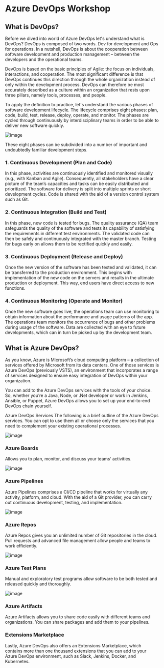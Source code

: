 # Azure DevOps Workshop

## What is DevOps?

Before we dived into world of Azure DevOps let's understand what is DevOps? DevOps is composed of two words. Dev for development and Ops for operations. In a nutshell, DevOps is about the cooperation between software development and production management – between the developers and the operational teams. 

DevOps is based on the basic principles of Agile: the focus on individuals, interactions, and cooperation. The most significant difference is that DevOps continues this direction through the whole organization instead of only within the development process. DevOps can therefore be most accurately described as a culture within an organization that rests upon three pillars, namely tools, processes, and people.

To apply the definition to practice, let's understand the various phases of software development lifecycle. The lifecycle comprises eight phases: plan, code, build, test, release, deploy, operate, and monitor. The phases are cycled through continuously by interdisciplinary teams in order to be able to deliver new software quickly. 

![image](https://user-images.githubusercontent.com/19226157/147508712-04333452-22b0-4e99-9783-220b533761fc.png)

These eight phases can be subdivided into a number of important and undoubtedly familiar development steps. 

### 1. Continuous Development (Plan and Code)
In this phase, activities are continuously identified and monitored visually (e.g., with Kanban and Agile). Consequently, all stakeholders have a clear picture of the team’s capacities and tasks can be easily distributed and prioritized. The software for delivery is split into multiple sprints or short development cycles. Code is shared with the aid of a version control system such as Git. 
 

### 2. Continuous Integration (Build and Test)
In this phase, new code is tested for bugs. The quality assurance (QA) team safeguards the quality of the software and tests its capability of satisfying the requirements in different test environments. The validated code can then be safely and continuously integrated with the master branch. Testing for bugs early on allows them to be rectified quickly and easily. 


### 3. Continuous Deployment (Release and Deploy)
Once the new version of the software has been tested and validated, it can be transferred to the production environment. This begins with implementation of the new code on the servers and results in the ultimate production or deployment. This way, end users have direct access to new functions.

 

### 4. Continuous Monitoring (Operate and Monitor)
Once the new software goes live, the operations team can use monitoring to obtain information about the performance and usage patterns of the app. The operations team monitors the occurrence of bugs and other problems during usage of the software. Data are collected with an eye to future developments, which can in turn be picked up by the development team. 

## What is Azure DevOps?

As you know, Azure is Microsoft’s cloud computing platform – a collection of services offered by Microsoft from its data centers. One of those services is Azure DevOps (previously VSTS), an environment that incorporates a range of services designed to ensure easy integration of DevOps within your organization. 


You can add to the Azure DevOps services with the tools of your choice. So, whether you’re a Java, Node, or .Net developer or work in Jenkins, Ansible, or Puppet, Azure DevOps allows you to set up your end-to-end DevOps chain yourself. 


Azure DevOps Services
The following is a brief outline of the Azure DevOps services. You can opt to use them all or choose only the services that you need to complement your existing operational processes.


![image](https://user-images.githubusercontent.com/19226157/147509765-d989dde6-d46e-4f29-b814-37c5e3ef2127.png)

### Azure Boards
Allows you to plan, monitor, and discuss your teams’ activities.


![image](https://user-images.githubusercontent.com/19226157/147509843-b4b82181-59e9-4d9a-80d6-d1977e7d2bee.png)

### Azure Pipelines
Azure Pipelines comprises a CI/CD pipeline that works for virtually any activity, platform, and cloud. With the aid of a Git provider, you can carry out continuous development, testing, and implementation. 


![image](https://user-images.githubusercontent.com/19226157/147509872-c41de9c9-d773-45fc-928a-5876faf56e8b.png)

### Azure Repos
Azure Repos gives you an unlimited number of Git repositories in the cloud. Pull requests and advanced file management allow people and teams to work efficiently.


![image](https://user-images.githubusercontent.com/19226157/147509886-8958cfbc-ac76-4041-83fd-98c204427304.png)

### Azure Test Plans
Manual and exploratory test programs allow software to be both tested and released quickly and thoroughly.


![image](https://user-images.githubusercontent.com/19226157/147509897-21a4f4b2-c680-4fc1-8df1-baf3ff345afc.png)

### Azure Artifacts
Azure Artifacts allows you to share code easily with different teams and organizations. You can share packages and add them to your pipelines.

 
### Extensions Marketplace
Lastly, Azure DevOps also offers an Extensions Marketplace, which contains more than one thousand extensions that you can add to your Azure DevOps environment, such as Slack, Jenkins, Docker, and Kubernetes.




